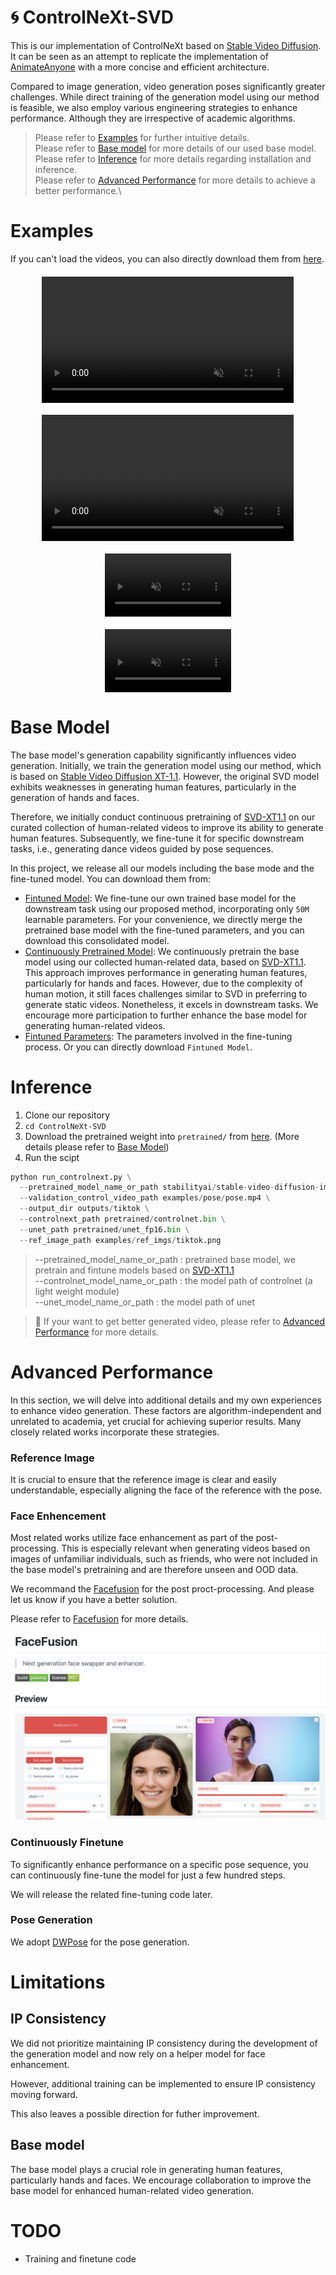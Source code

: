 # 🌀 ControlNeXt-SVD

This is our implementation of ControlNeXt based on [Stable Video Diffusion](https://huggingface.co/stabilityai/stable-video-diffusion-img2vid-xt-1-1). It can be seen as an attempt to replicate the implementation of [AnimateAnyone](https://github.com/HumanAIGC/AnimateAnyone) with a more concise and efficient architecture.

Compared to image generation, video generation poses significantly greater challenges. While direct training of the generation model using our method is feasible, we also employ various engineering strategies to enhance performance. Although they are irrespective of academic algorithms.


> Please refer to [Examples](#examples) for further intuitive details.\
> Please refer to [Base model](#base-model) for more details of our used base model. \
> Please refer to [Inference](#inference) for more details regarding installation and inference.\
> Please refer to [Advanced Performance](#advanced-performance) for more details to achieve a better performance.\

# Examples
If you can't load the videos, you can also directly download them from [here](outputs).

<video width="80%" height='auto' style="display: block; margin: 20px auto;" controls autoplay loop src="https://github.com/dvlab-research/ControlNeXt/assets/22709028/c0ec7591-2100-42d9-99dd-cc55c5fa006f" muted="false"></video>

<video width="80%" height='auto' style="display: block; margin: 20px auto;" controls autoplay loop src="https://github.com/dvlab-research/ControlNeXt/assets/22709028/5da1ba44-cb92-49c2-95f4-05b8e02ed6eb" muted="false"></video>

<video width="40%" height='auto' style="display: block; margin: 20px auto;" controls autoplay loop src="https://github.com/dvlab-research/ControlNeXt/assets/22709028/bc819ca7-81f3-4d63-901a-a1a4b4afc395" muted="false"></video>

<video width="40%" height='auto' style="display: block; margin: 20px auto;" controls autoplay loop src="https://github.com/dvlab-research/ControlNeXt/assets/22709028/adc01423-fcec-467e-a7ab-87a6e1ef5f62" muted="false"></video>

# Base Model

The base model's generation capability significantly influences video generation. Initially, we train the generation model using our method, which is based on [Stable Video Diffusion XT-1.1](https://huggingface.co/stabilityai/stable-video-diffusion-img2vid-xt-1-1). However, the original SVD model exhibits weaknesses in generating human features, particularly in the generation of hands and faces.

Therefore, we initially conduct continuous pretraining of [SVD-XT1.1](https://huggingface.co/stabilityai/stable-video-diffusion-img2vid-xt-1-1) on our curated collection of human-related videos to improve its ability to generate human features. Subsequently, we fine-tune it for specific downstream tasks, i.e., generating dance videos guided by pose sequences.

In this project, we release all our models including the base mode and the fine-tuned model. You can download them from:
* [Fintuned Model](https://huggingface.co/Pbihao/ControlNeXt/tree/main/ControlNeXt-SVD/finetune): We fine-tune our own trained base model for the downstream task using our proposed method, incorporating only `50M` learnable parameters. For your convenience, we directly merge the pretrained base model with the fine-tuned parameters, and you can download this consolidated model.
* [Continuously Pretrained Model](https://huggingface.co/Pbihao/ControlNeXt/tree/main/ControlNeXt-SVD/pretrained): We continuously pretrain the base model using our collected human-related data, based on [SVD-XT1.1](https://huggingface.co/stabilityai/stable-video-diffusion-img2vid-xt-1-1). This approach improves performance in generating human features, particularly for hands and faces. However, due to the complexity of human motion, it still faces challenges similar to SVD in preferring to generate static videos. Nonetheless, it excels in downstream tasks. We encourage more participation to further enhance the base model for generating human-related videos.
* [Fintuned Parameters](https://huggingface.co/Pbihao/ControlNeXt/tree/main/ControlNeXt-SVD/learned_params): The parameters involved in the fine-tuning process. Or you can directly download `Fintuned Model`.


# Inference

1. Clone our repository
2. `cd ControlNeXt-SVD`
3. Download the pretrained weight into `pretrained/` from [here](https://huggingface.co/Pbihao/ControlNeXt/tree/main/ControlNeXt-SVD/finetune). (More details please refer to [Base Model](#base-model))
4. Run the scipt

```python
python run_controlnext.py \
  --pretrained_model_name_or_path stabilityai/stable-video-diffusion-img2vid-xt-1-1 \
  --validation_control_video_path examples/pose/pose.mp4 \
  --output_dir outputs/tiktok \
  --controlnext_path pretrained/controlnet.bin \
  --unet_path pretrained/unet_fp16.bin \
  --ref_image_path examples/ref_imgs/tiktok.png
```

> --pretrained_model_name_or_path : pretrained base model, we pretrain and fintune models based on [SVD-XT1.1](https://huggingface.co/stabilityai/stable-video-diffusion-img2vid-xt-1-1)\
> --controlnet_model_name_or_path : the model path of controlnet (a light weight module) \
> --unet_model_name_or_path : the model path of unet 

> 📌 If your want to get better generated video, please refer to [Advanced Performance](#advanced-performance) for more details.


# Advanced Performance
In this section, we will delve into additional details and my own experiences to enhance video generation. These factors are algorithm-independent and unrelated to academia, yet crucial for achieving superior results. Many closely related works incorporate these strategies.

### Reference Image

It is crucial to ensure that the reference image is clear and easily understandable, especially aligning the face of the reference with the pose.


### Face Enhencement

Most related works utilize face enhancement as part of the post-processing. This is especially relevant when generating videos based on images of unfamiliar individuals, such as friends, who were not included in the base model's pretraining and are therefore unseen and OOD data.

We recommand the [Facefusion](https://github.com/facefusion/facefusion
) for the post proct-processing. And please let us know if you have a better solution.

Please refer to [Facefusion](https://github.com/facefusion/facefusion
) for more details.

![Facefusion](examples/facefusion/facefusion.jpg)


### Continuously Finetune

To significantly enhance performance on a specific pose sequence, you can continuously fine-tune the model for just a few hundred steps. 

We will release the related fine-tuning code later.

### Pose Generation

We adopt [DWPose](https://github.com/IDEA-Research/DWPose) for the pose generation.

# Limitations

## IP Consistency

We did not prioritize maintaining IP consistency during the development of the generation model and now rely on a helper model for face enhancement. 

However, additional training can be implemented to ensure IP consistency moving forward.

This also leaves a possible direction for futher improvement.

## Base model

The base model plays a crucial role in generating human features, particularly hands and faces. We encourage collaboration to improve the base model for enhanced human-related video generation.

# TODO

* Training and finetune code
